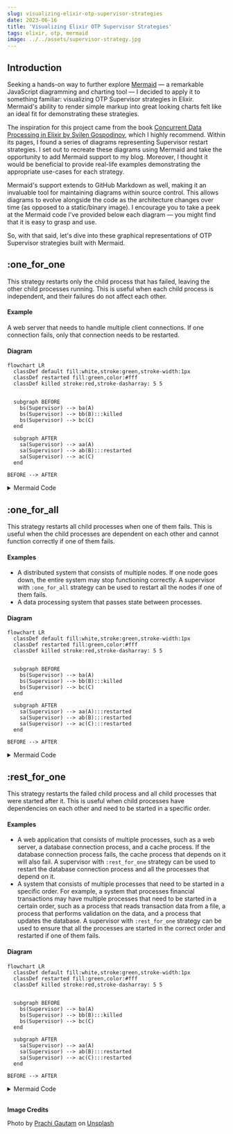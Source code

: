 ```yaml
---
slug: visualizing-elixir-otp-supervisor-strategies
date: 2023-06-16
title: 'Visualizing Elixir OTP Supervisor Strategies'
tags: elixir, otp, mermaid
image: ../../assets/supervisor-strategy.jpg
---
```


## Introduction

Seeking a hands-on way to further explore [Mermaid](https://mermaid.js.org/) — a remarkable JavaScript diagramming and charting tool — I decided to apply it to something familiar: visualizing OTP Supervisor strategies in Elixir. Mermaid's ability to render simple markup into great looking charts felt like an ideal fit for demonstrating these strategies.

The inspiration for this project came from the book [Concurrent Data Processing in Elixir by Svilen Gospodinov](https://amzn.to/3NB3fwI), which I highly recommend. Within its pages, I found a series of diagrams representing Supervisor restart strategies. I set out to recreate these diagrams using Mermaid and take the opportunity to add Mermaid support to my blog. Moreover, I thought it would be beneficial to provide real-life examples demonstrating the appropriate use-cases for each strategy.

Mermaid's support extends to GitHub Markdown as well, making it an invaluable tool for maintaining diagrams within source control. This allows diagrams to evolve alongside the code as the architecture changes over time (as opposed to a static/binary image). I encourage you to take a peek at the Mermaid code I've provided below each diagram — you might find that it is easy to grasp and use.

So, with that said, let's dive into these graphical representations of OTP Supervisor strategies built with Mermaid.

## :one_for_one

This strategy restarts only the child process that has failed, leaving the other child processes running. This is useful when each child process is independent, and their failures do not affect each other.

#### Example

A web server that needs to handle multiple client connections. If one connection fails, only that connection needs to be restarted.

#### Diagram

```mermaid
flowchart LR
  classDef default fill:white,stroke:green,stroke-width:1px
  classDef restarted fill:green,color:#fff
  classDef killed stroke:red,stroke-dasharray: 5 5


  subgraph BEFORE
    bs(Supervisor) --> ba(A)
    bs(Supervisor) --> bb(B):::killed
    bs(Supervisor) --> bc(C)
  end

  subgraph AFTER
    sa(Supervisor) --> aa(A)
    sa(Supervisor) --> ab(B):::restarted
    sa(Supervisor) --> ac(C)
  end

BEFORE --> AFTER
```

<details>
  <summary>Mermaid Code</summary>

```
flowchart LR
  classDef default fill:white,stroke:green,stroke-width:1px
  classDef restarted fill:green,color:#fff
  classDef killed stroke:red,stroke-dasharray: 5 5


  subgraph BEFORE
    bs(Supervisor) --> ba(A)
    bs(Supervisor) --> bb(B):::killed
    bs(Supervisor) --> bc(C)
  end

  subgraph AFTER
    sa(Supervisor) --> aa(A)
    sa(Supervisor) --> ab(B):::restarted
    sa(Supervisor) --> ac(C)
  end

BEFORE --> AFTER
```

</details>

## :one_for_all

This strategy restarts all child processes when one of them fails. This is useful when the child processes are dependent on each other and cannot function correctly if one of them fails.

#### Examples

- A distributed system that consists of multiple nodes. If one node goes down, the entire system may stop functioning correctly. A supervisor with `:one_for_all` strategy can be used to restart all the nodes if one of them fails.
- A data processing system that passes state between processes.

#### Diagram

```mermaid
flowchart LR
  classDef default fill:white,stroke:green,stroke-width:1px
  classDef restarted fill:green,color:#fff
  classDef killed stroke:red,stroke-dasharray: 5 5


  subgraph BEFORE
    bs(Supervisor) --> ba(A)
    bs(Supervisor) --> bb(B):::killed
    bs(Supervisor) --> bc(C)
  end

  subgraph AFTER
    sa(Supervisor) --> aa(A):::restarted
    sa(Supervisor) --> ab(B):::restarted
    sa(Supervisor) --> ac(C):::restarted
  end

BEFORE --> AFTER
```

<details>
  <summary>Mermaid Code</summary>

```
flowchart LR
  classDef default fill:white,stroke:green,stroke-width:1px
  classDef restarted fill:green,color:#fff
  classDef killed stroke:red,stroke-dasharray: 5 5


  subgraph BEFORE
    bs(Supervisor) --> ba(A)
    bs(Supervisor) --> bb(B):::killed
    bs(Supervisor) --> bc(C)
  end

  subgraph AFTER
    sa(Supervisor) --> aa(A):::restarted
    sa(Supervisor) --> ab(B):::restarted
    sa(Supervisor) --> ac(C):::restarted
  end

BEFORE --> AFTER
```

</details>

## :rest_for_one

This strategy restarts the failed child process and all child processes that were started after it. This is useful when child processes have dependencies on each other and need to be started in a specific order.

#### Examples

- A web application that consists of multiple processes, such as a web server, a database connection process, and a cache process. If the database connection process fails, the cache process that depends on it will also fail. A supervisor with `:rest_for_one` strategy can be used to restart the database connection process and all the processes that depend on it.
- A system that consists of multiple processes that need to be started in a specific order. For example, a system that processes financial transactions may have multiple processes that need to be started in a certain order, such as a process that reads transaction data from a file, a process that performs validation on the data, and a process that updates the database. A supervisor with `:rest_for_one` strategy can be used to ensure that all the processes are started in the correct order and restarted if one of them fails.

#### Diagram

```mermaid
flowchart LR
  classDef default fill:white,stroke:green,stroke-width:1px
  classDef restarted fill:green,color:#fff
  classDef killed stroke:red,stroke-dasharray: 5 5


  subgraph BEFORE
    bs(Supervisor) --> ba(A)
    bs(Supervisor) --> bb(B):::killed
    bs(Supervisor) --> bc(C)
  end

  subgraph AFTER
    sa(Supervisor) --> aa(A)
    sa(Supervisor) --> ab(B):::restarted
    sa(Supervisor) --> ac(C):::restarted
  end

BEFORE --> AFTER
```

<details>
  <summary>Mermaid Code</summary>

```
flowchart LR
  classDef default fill:white,stroke:green,stroke-width:1px
  classDef restarted fill:green,color:#fff
  classDef killed stroke:red,stroke-dasharray: 5 5


  subgraph BEFORE
    bs(Supervisor) --> ba(A)
    bs(Supervisor) --> bb(B):::killed
    bs(Supervisor) --> bc(C)
  end

  subgraph AFTER
    sa(Supervisor) --> aa(A)
    sa(Supervisor) --> ab(B):::restarted
    sa(Supervisor) --> ac(C):::restarted
  end

BEFORE --> AFTER
```

</details>

<br />

**Image Credits**

Photo by <a href="https://unsplash.com/es/@prachi30gautam?utm_source=unsplash&utm_medium=referral&utm_content=creditCopyText">Prachi Gautam</a> on <a href="https://unsplash.com/photos/H2eKFyzup6k?utm_source=unsplash&utm_medium=referral&utm_content=creditCopyText">Unsplash</a>
